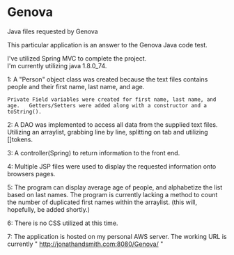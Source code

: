 # Genova
Java files requested by Genova

This particular application is an answer to the Genova Java code test.

I've utilized Spring MVC to complete the project.  
I'm currently utilizing java 1.8.0_74.


1: A "Person" object class was created because the text files contains people and their first name, last name, and age.

	Private Field variables were created for first name, last name, and age.   Getters/Setters were added along with a constructor and a toString().

2: A DAO was implemented to access all data from the supplied text files.
Utilizing an arraylist, grabbing line by line, splitting on tab and utilizing []tokens.

3: A controller(Spring) to return information to the front end.

4: Multiple JSP files were used to display the requested information onto  browsers pages. 

5: The program can display average age of people, and alphabetize the list based on last 	names.  The program is currently lacking a method to count the number of duplicated 	   first names within the arraylist.  (this will, hopefully, be added shortly.)

6: There is no CSS utilized at this time.

7: The application is hosted on my personal AWS server.  The working URL is currently
    " http://jonathandsmith.com:8080/Genova/ "